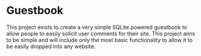 
# Guestbook

This project exists to create a very simple SQLite powered guestbook to allow people to easily solicit user comments for their site. 
This project aims to be simple and will include only the most basic functionality to allow it to be easily dropped into any website.


